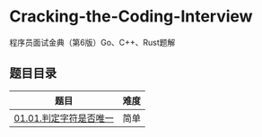 # Cracking-the-Coding-Interview
程序员面试金典（第6版）Go、C++、Rust题解

## 题目目录
|  题目   | 难度  |
|  ----  | ----  |
| [01.01.判定字符是否唯一](https://github.com/liu-jianhao/Cracking-the-Coding-Interview/01.01.判定字符是否唯一)  | 简单 |